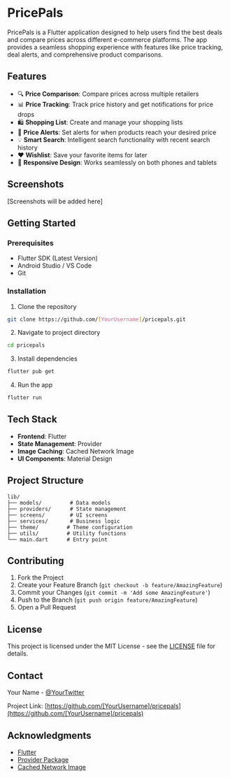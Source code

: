 # PricePals

PricePals is a Flutter application designed to help users find the best deals and compare prices across different e-commerce platforms. The app provides a seamless shopping experience with features like price tracking, deal alerts, and comprehensive product comparisons.

## Features

- 🔍 **Price Comparison**: Compare prices across multiple retailers
- 📊 **Price Tracking**: Track price history and get notifications for price drops
- 🛍️ **Shopping List**: Create and manage your shopping lists
- 🔔 **Price Alerts**: Set alerts for when products reach your desired price
- 💡 **Smart Search**: Intelligent search functionality with recent search history
- ❤️ **Wishlist**: Save your favorite items for later
- 📱 **Responsive Design**: Works seamlessly on both phones and tablets

## Screenshots

[Screenshots will be added here]

## Getting Started

### Prerequisites

- Flutter SDK (Latest Version)
- Android Studio / VS Code
- Git

### Installation

1. Clone the repository
```bash
git clone https://github.com/[YourUsername]/pricepals.git
```

2. Navigate to project directory
```bash
cd pricepals
```

3. Install dependencies
```bash
flutter pub get
```

4. Run the app
```bash
flutter run
```

## Tech Stack

- **Frontend**: Flutter
- **State Management**: Provider
- **Image Caching**: Cached Network Image
- **UI Components**: Material Design

## Project Structure

```
lib/
├── models/         # Data models
├── providers/      # State management
├── screens/        # UI screens
├── services/       # Business logic
├── theme/         # Theme configuration
├── utils/         # Utility functions
└── main.dart      # Entry point
```

## Contributing

1. Fork the Project
2. Create your Feature Branch (`git checkout -b feature/AmazingFeature`)
3. Commit your Changes (`git commit -m 'Add some AmazingFeature'`)
4. Push to the Branch (`git push origin feature/AmazingFeature`)
5. Open a Pull Request

## License

This project is licensed under the MIT License - see the [LICENSE](LICENSE) file for details.

## Contact

Your Name - [@YourTwitter](https://twitter.com/YourTwitter)

Project Link: [https://github.com/[YourUsername]/pricepals](https://github.com/[YourUsername]/pricepals)

## Acknowledgments

- [Flutter](https://flutter.dev)
- [Provider Package](https://pub.dev/packages/provider)
- [Cached Network Image](https://pub.dev/packages/cached_network_image)
